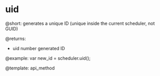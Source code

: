 uid
=============
@short: 
	generates a unique ID (unique inside the current scheduler, not GUID)

@returns:
- uid	number	generated ID

@example: 
var new_id = scheduler.uid();

@template:	api_method


